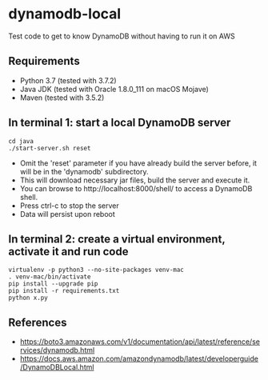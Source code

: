 # dynamodb-local

Test code to get to know DynamoDB without having to run it on AWS

## Requirements
- Python 3.7 (tested with 3.7.2)
- Java JDK (tested with Oracle 1.8.0_111 on macOS Mojave)
- Maven (tested with 3.5.2)

## In terminal 1: start a local DynamoDB server
```
cd java
./start-server.sh reset
```
- Omit the 'reset' parameter if you have already build the server before, it will be in the 'dynamodb' subdirectory.
- This will download necessary jar files, build the server and execute it. 
- You can browse to http://localhost:8000/shell/ to access a DynamoDB shell.
- Press ctrl-c to stop the server
- Data will persist upon reboot

## In terminal 2: create a virtual environment, activate it and run code
```
virtualenv -p python3 --no-site-packages venv-mac
. venv-mac/bin/activate
pip install --upgrade pip
pip install -r requirements.txt
python x.py
```

## References

- https://boto3.amazonaws.com/v1/documentation/api/latest/reference/services/dynamodb.html
- https://docs.aws.amazon.com/amazondynamodb/latest/developerguide/DynamoDBLocal.html
